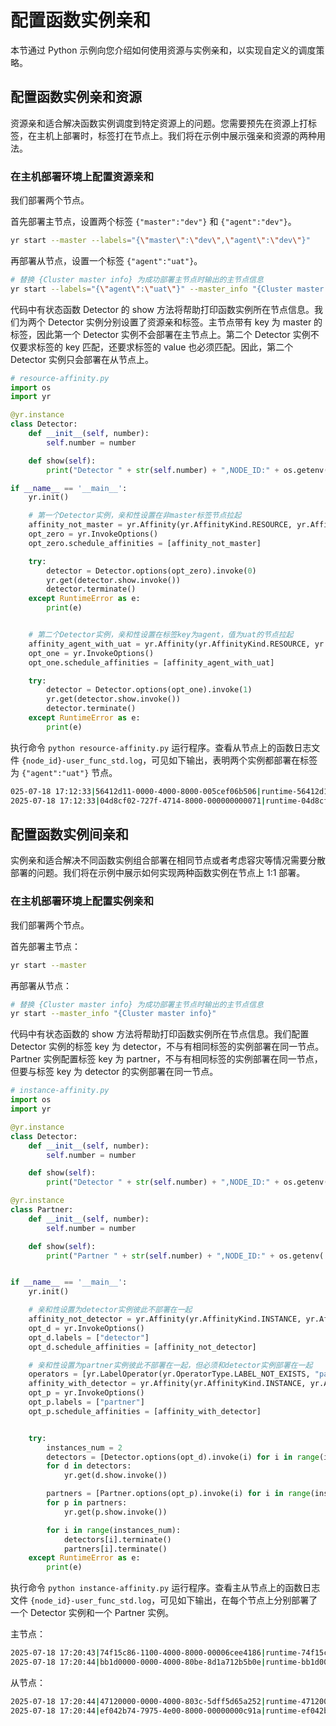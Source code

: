 # 配置函数实例亲和

本节通过 Python 示例向您介绍如何使用资源与实例亲和，以实现自定义的调度策略。

## 配置函数实例亲和资源

资源亲和适合解决函数实例调度到特定资源上的问题。您需要预先在资源上打标签，在主机上部署时，标签打在节点上。我们将在示例中展示强亲和资源的两种用法。

### 在主机部署环境上配置资源亲和

我们部署两个节点。

首先部署主节点，设置两个标签 `{"master":"dev"}` 和 `{"agent":"dev"}`。

```bash
yr start --master --labels="{\"master\":\"dev\",\"agent\":\"dev\"}"
```

再部署从节点，设置一个标签 `{"agent":"uat"}`。

```bash
# 替换 {Cluster master info} 为成功部署主节点时输出的主节点信息
yr start --labels="{\"agent\":\"uat\"}" --master_info "{Cluster master info}"
```

代码中有状态函数 Detector 的 show 方法将帮助打印函数实例所在节点信息。我们为两个 Detector 实例分别设置了资源亲和标签。主节点带有 key 为 master 的标签，因此第一个 Detector 实例不会部署在主节点上。第二个 Detector 实例不仅要求标签的 key 匹配，还要求标签的 value 也必须匹配。因此，第二个 Detector 实例只会部署在从节点上。

```python
# resource-affinity.py
import os
import yr

@yr.instance
class Detector:
    def __init__(self, number):
        self.number = number

    def show(self):
        print("Detector " + str(self.number) + ",NODE_ID:" + os.getenv('NODE_ID') + ",LABELS:" + os.getenv('LABELS'))

if __name__ == '__main__':
    yr.init()

    # 第一个Detector实例，亲和性设置在非master标签节点拉起
    affinity_not_master = yr.Affinity(yr.AffinityKind.RESOURCE, yr.AffinityType.REQUIRED, [yr.LabelOperator(yr.OperatorType.LABEL_NOT_EXISTS, "master")])
    opt_zero = yr.InvokeOptions()
    opt_zero.schedule_affinities = [affinity_not_master]

    try:
        detector = Detector.options(opt_zero).invoke(0)
        yr.get(detector.show.invoke())
        detector.terminate()
    except RuntimeError as e:
        print(e)


    # 第二个Detector实例，亲和性设置在标签key为agent，值为uat的节点拉起
    affinity_agent_with_uat = yr.Affinity(yr.AffinityKind.RESOURCE, yr.AffinityType.REQUIRED, [yr.LabelOperator(yr.OperatorType.LABEL_IN, "agent", ["uat"])])
    opt_one = yr.InvokeOptions()
    opt_one.schedule_affinities = [affinity_agent_with_uat]

    try:
        detector = Detector.options(opt_one).invoke(1)
        yr.get(detector.show.invoke())
        detector.terminate()
    except RuntimeError as e:
        print(e)
```

执行命令 `python resource-affinity.py` 运行程序。查看从节点上的函数日志文件 `{node_id}-user_func_std.log`，可见如下输出，表明两个实例都部署在标签为 `{"agent":"uat"}` 节点。

```bash
025-07-18 17:12:33|56412d11-0000-4000-8000-005cef06b506|runtime-56412d11-0000-4000-8000-005cef06b506-c6d59c3a409e|INFO|Detector 0,NODE_ID:dggphis35945-2731346,LABELS:{"agent":"uat"}
2025-07-18 17:12:33|04d8cf02-727f-4714-8000-000000000071|runtime-04d8cf02-727f-4714-8000-000000000071-000000d8f917|INFO|Detector 1,NODE_ID:dggphis35945-2731346,LABELS:{"agent":"uat"}
```

## 配置函数实例间亲和

实例亲和适合解决不同函数实例组合部署在相同节点或者考虑容灾等情况需要分散部署的问题。我们将在示例中展示如何实现两种函数实例在节点上 1:1 部署。

### 在主机部署环境上配置实例亲和

我们部署两个节点。

首先部署主节点：

```bash
yr start --master
```

再部署从节点：

```bash
# 替换 {Cluster master info} 为成功部署主节点时输出的主节点信息
yr start --master_info "{Cluster master info}"
```

代码中有状态函数的 show 方法将帮助打印函数实例所在节点信息。我们配置 Detector 实例的标签 key 为 detector，不与有相同标签的实例部署在同一节点。Partner 实例配置标签 key 为 partner，不与有相同标签的实例部署在同一节点，但要与标签 key 为 detector 的实例部署在同一节点。

```python
# instance-affinity.py
import os
import yr

@yr.instance
class Detector:
    def __init__(self, number):
        self.number = number

    def show(self):
        print("Detector " + str(self.number) + ",NODE_ID:" + os.getenv('NODE_ID'))

@yr.instance
class Partner:
    def __init__(self, number):
        self.number = number

    def show(self):
        print("Partner " + str(self.number) + ",NODE_ID:" + os.getenv('NODE_ID'))


if __name__ == '__main__':
    yr.init()

    # 亲和性设置为detector实例彼此不部署在一起
    affinity_not_detector = yr.Affinity(yr.AffinityKind.INSTANCE, yr.AffinityType.REQUIRED, [yr.LabelOperator(yr.OperatorType.LABEL_NOT_EXISTS, "detector")])
    opt_d = yr.InvokeOptions()
    opt_d.labels = ["detector"]
    opt_d.schedule_affinities = [affinity_not_detector]

    # 亲和性设置为partner实例彼此不部署在一起，但必须和detector实例部署在一起
    operators = [yr.LabelOperator(yr.OperatorType.LABEL_NOT_EXISTS, "partner"), yr.LabelOperator(yr.OperatorType.LABEL_EXISTS, "detector")]
    affinity_with_detector = yr.Affinity(yr.AffinityKind.INSTANCE, yr.AffinityType.REQUIRED, operators)
    opt_p = yr.InvokeOptions()
    opt_p.labels = ["partner"]
    opt_p.schedule_affinities = [affinity_with_detector]


    try:
        instances_num = 2
        detectors = [Detector.options(opt_d).invoke(i) for i in range(instances_num)]
        for d in detectors:
            yr.get(d.show.invoke())

        partners = [Partner.options(opt_p).invoke(i) for i in range(instances_num)]
        for p in partners:
            yr.get(p.show.invoke())

        for i in range(instances_num):
            detectors[i].terminate()
            partners[i].terminate()
    except RuntimeError as e:
        print(e)
```

执行命令 `python instance-affinity.py` 运行程序。查看主从节点上的函数日志文件 `{node_id}-user_func_std.log`，可见如下输出，在每个节点上分别部署了一个 Detector 实例和一个 Partner 实例。

主节点：

```bash
2025-07-18 17:20:43|74f15c86-1100-4000-8000-00006cee4186|runtime-74f15c86-1100-4000-8000-00006cee4186-000000001165|INFO|Detector 0,NODE_ID:dggphis35893-1360565
2025-07-18 17:20:44|bb1d0000-0000-4000-80be-8d1a712b5b0e|runtime-bb1d0000-0000-4000-80be-8d1a712b5b0e-00000000008e|INFO|Partner 0,NODE_ID:dggphis35893-1360565
```

从节点：

```bash
2025-07-18 17:20:44|47120000-0000-4000-803c-5dff5d65a252|runtime-47120000-0000-4000-803c-5dff5d65a252-0083aa759f33|INFO|Detector 1,NODE_ID:dggphis35945-3030452
2025-07-18 17:20:44|ef042b74-7975-4e00-8000-00000000c91a|runtime-ef042b74-7975-4e00-8000-00000000c91a-00000000cd30|INFO|Partner 1,NODE_ID:dggphis35945-3030452
```
